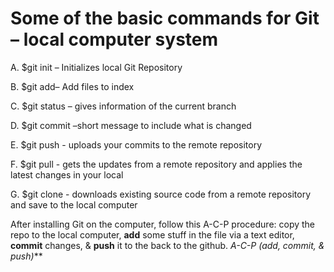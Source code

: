 # Some of the basic commands for Git – local computer system
A. $git init – Initializes local Git Repository

B. $git add– Add files to index

C. $git status – gives information of the current branch

D. $git commit –short message to include what is changed

E. $git push - uploads your commits to the remote repository

F. $git pull - gets the updates from a remote repository and applies the latest changes in your local

G. $git clone - downloads existing source code from a remote repository and save to the local computer

After installing Git on the computer, follow this A-C-P procedure: copy the repo to the local computer, **add** some stuff in the file via a text editor, **commit** changes, & **push** it to the back to the github. *A-C-P (add, commit, & push)***
